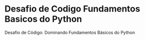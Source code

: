 # Desafio de Codigo Fundamentos Basicos do Python
 Desafio de Código: Dominando Fundamentos Básicos do Python 
